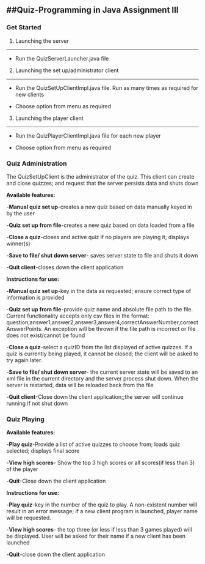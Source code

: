 ##Quiz-Programming in Java Assignment III
--------------------------------------------
### Get Started

 1. Launching the server
-------------------------------------------
 - Run the QuizServerLauncher.java file

2. Launching the set up/administrator client
----------------------------------------------
 - Run the QuizSetUpClientImpl.java file. Run as many times as required for new clients

 - Choose option from menu as required

3. Launching the player client
-------------------------------------------------------------------------
 - Run the QuizPlayerClientImpl.java file for each new player

 - Choose option from menu as required

### Quiz Administration

The QuizSetUpClient is the administrator of the quiz. This client can create and close quizzes; and request that the
 server persists data and shuts down

**Available features:**

-**Manual quiz set up**-creates a new quiz based on data manually keyed in by the user

-**Quiz set up from file**-creates a new quiz based on data loaded from a file

-**Close a quiz**-closes and active quiz if no players are playing it; displays winner(s)

-**Save to file/ shut down server**- saves server state to file and shuts it down

-**Quit client**-closes down the client application

**Instructions for use:**

-**Manual quiz set up**-key in the data as requested; ensure correct type of information is provided

-**Quiz set up from file**-provide quiz name and absolute file path to the file. Current functionality accepts
    only csv files in the format: question,answer1,answer2,answer3,answer4,correctAnswerNumber,correctAnswerPoints. An
    exception will be thrown if the file path is incorrect or file does not exist/cannot be found

-**Close a quiz**-select a quizID from the list displayed of active quizzes. If a quiz is currently being played, it
   cannot be closed; the client will be asked to try again later.

-**Save to file/ shut down server**- the current server state will be saved to an xml file in the current directory and
   the server process shut down. When the server is restarted, data will be reloaded back from the file

-**Quit client**-Close down the client application;;the server will continue running if not shut down


### Quiz Playing

**Available features:**

-**Play quiz**-Provide a list of active quizzes to choose from; loads quiz selected; displays final score

-**View high scores**- Show the top 3 high scores or all scores(if less than 3) of the player

-**Quit**-Close down the client application

**Instructions for use:**

-**Play quiz**-key in the number of the quiz to play. A non-existent number will result in an error message; if a
   new client program is launched, player name will be requested.

-**View high scores**- the top three (or less if less than 3 games played) will be displayed. User will be asked for their
   name if a new client has been launched

-**Quit**-close down the client application